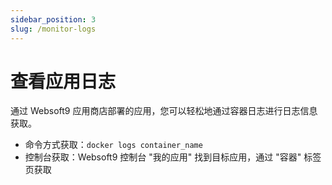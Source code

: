 ```yaml
---
sidebar_position: 3
slug: /monitor-logs
---
```


# 查看应用日志

通过 Websoft9 应用商店部署的应用，您可以轻松地通过容器日志进行日志信息获取。

- 命令方式获取：`docker logs container_name`
- 控制台获取：Websoft9 控制台 "我的应用" 找到目标应用，通过 "容器" 标签页获取